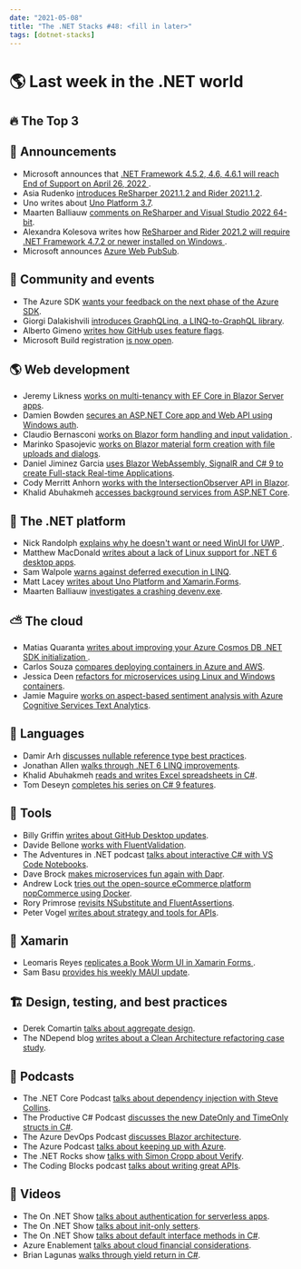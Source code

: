 ```yaml
---
date: "2021-05-08"
title: "The .NET Stacks #48: <fill in later>"
tags: [dotnet-stacks]
---
```


# 🌎 Last week in the .NET world

## 🔥 The Top 3

## 📢 Announcements

- Microsoft announces that [.NET Framework 4.5.2, 4.6, 4.6.1 will reach End of Support on April 26, 2022
](https://devblogs.microsoft.com/dotnet/net-framework-4-5-2-4-6-4-6-1-will-reach-end-of-support-on-april-26-2022).
- Asia Rudenko [introduces ReSharper 2021.1.2 and Rider 2021.1.2](https://blog.jetbrains.com/dotnet/2021/04/23/resharper_rider_2021_1_2/).
- Uno writes about [Uno Platform 3.7](https://platform.uno/blog/uno-platform-3-7-more-winui-project-reunion-and-linux-support-wasm-performance-boost/).
- Maarten Balliauw [comments on ReSharper and Visual Studio 2022 64-bit](https://blog.jetbrains.com/dotnet/2021/04/28/resharper-and-visual-studio-2022-64-bit/).
- Alexandra Kolesova writes how [ReSharper and Rider 2021.2 will require .NET Framework 4.7.2 or newer installed on Windows
](https://blog.jetbrains.com/dotnet/2021/04/26/resharper-and-rider-2021-2-will-require-net-framework-4-7-2-on-windows/).
- Microsoft announces [Azure Web PubSub](https://azure.microsoft.com/en-us/blog/easily-build-realtime-apps-with-websockets-and-azure-web-pubsub-now-in-preview).

## 📅 Community and events

- The Azure SDK [wants your feedback on the next phase of the Azure SDK](https://devblogs.microsoft.com/azure-sdk/planning-2021).
- Giorgi Dalakishvili [introduces GraphQLinq, a LINQ-to-GraphQL library](https://www.giorgi.dev/dotnet/introducing-graphqlinq-strongly-typed-graphql-queries-with-linq-to-graphql/).
- Alberto Gimeno [writes how GitHub uses feature flags](https://github.blog/2021-04-27-ship-code-faster-safer-feature-flags/).
- Microsoft Build registration [is now open](https://register.build.microsoft.com/).

## 🌎 Web development

- Jeremy Likness [works on multi-tenancy with EF Core in Blazor Server apps](https://blog.jeremylikness.com/blog/multitenancy-with-ef-core-in-blazor-server-apps/).
- Damien Bowden [secures an ASP.NET Core app and Web API using Windows auth](https://damienbod.com/2021/04/26/securing-an-asp-net-core-app-and-web-api-using-windows-authentication/).
- Claudio Bernasconi [works on Blazor form handling and input validation
](https://www.claudiobernasconi.ch/2021/04/29/introduction-to-blazor-form-handling-and-input-validation/).
- Marinko Spasojevic [works on Blazor material form creation with file uploads and dialogs](https://code-maze.com/blazor-material-form-creation-with-file-upload-and-dialogs/).
- Daniel Jiminez Garcia [uses Blazor WebAssembly, SignalR and C# 9 to create Full-stack Real-time Applications](https://www.dotnetcurry.com/aspnet-core/realtime-app-using-blazor-webassembly-signalr-csharp9).
- Cody Merritt Anhorn [works with the IntersectionObserver API in Blazor](https://codyanhorn.tech/blog/blazor/2021/04/24/Blazor-IntersectionObserver-WebApi.html).
- Khalid Abuhakmeh [accesses background services from ASP.NET Core](https://khalidabuhakmeh.com/access-background-services-from-aspnet-core).

## 🥅 The .NET platform

- Nick Randolph [explains why he doesn't want or need WinUI for UWP
](https://nicksnettravels.builttoroam.com/we-dont-need-winui-for-uwp/).
- Matthew MacDonald [writes about a lack of Linux support for .NET 6 desktop apps](https://medium.com/young-coder/net-6-has-a-linux-shaped-hole-23010395d11e).
- Sam Walpole [warns against deferred execution in LINQ](https://dev.to/dr_sam_walpole/linq-beware-of-deferred-execution-59db).
- Matt Lacey [writes about Uno Platform and Xamarin.Forms](https://www.infoq.com/articles/uno-xamarin/).
- Maarten Balliauw [investigates a crashing devenv.exe](https://blog.jetbrains.com/dotnet/2021/04/27/sherlock-holmes-and-the-case-of-a-crashing-devenv-exe/).

## ⛅ The cloud

- Matias Quaranta [writes about improving your Azure Cosmos DB .NET SDK initialization
](https://devblogs.microsoft.com/cosmosdb/improve-net-sdk-initialization).
- Carlos Souza [compares deploying containers in Azure and AWS](https://www.pluralsight.com/blog/it-ops/aws-vs-azure-containers).
- Jessica Deen [refactors for microservices using Linux and Windows containers](https://devblogs.microsoft.com/devops/rearchitecting-for-microservices-featuring-windows-linux-containers).
- Jamie Maguire [works on aspect-based sentiment analysis with Azure Cognitive Services Text Analytics](https://jamiemaguire.net/index.php/2021/04/24/aspect-based-sentiment-analysis-with-azure-cognitive-services-text-analytics-preview/).

## 📔 Languages

- Damir Arh [discusses nullable reference type best practices](https://www.dotnetcurry.com/csharp/nullable-reference-types-csharp).
- Jonathan Allen [walks through .NET 6 LINQ improvements](https://www.infoq.com/news/2021/04/Net6-Linq/).
- Khalid Abuhakmeh [reads and writes Excel spreadsheets in C#](https://khalidabuhakmeh.com/read-write-excel-spreadsheets-with-csharp).
- Tom Deseyn [completes his series on C# 9 features](https://developers.redhat.com/blog/2021/04/27/some-more-c-9/).

## 🔧 Tools

- Billy Griffin [writes about GitHub Desktop updates](https://github.blog/2021-04-28-github-desktop-hiding-whitespace-expanding-diffs-repo-aliases/).
- Davide Bellone [works with FluentValidation](https://www.code4it.dev/blog/fluentvalidation).
- The Adventures in .NET podcast [talks about interactive C# with VS Code Notebooks](https://devchat.tv/adventures-in-dotnet/net-066-interactive-c-with-vs-code-notebooks-with-eric-potter/).
- Dave Brock [makes microservices fun again with Dapr](https://daveabrock.com/2021/04/29/meet-dapr).
- Andrew Lock [tries out the open-source eCommerce platform nopCommerce using Docker](https://andrewlock.net/trying-out-the-open-source-ecommerce-platform-nopcommerce-using-docker/).
- Rory Primrose [revisits NSubstitute and FluentAssertions](https://www.neovolve.com/2021/04/25/nsubstitute-and-fluentassertions-redux/).
- Peter Vogel [writes about strategy and tools for APIs](https://www.telerik.com/blogs/api-testing).

## 📱 Xamarin

- Leomaris Reyes [replicates a Book Worm UI in Xamarin Forms
](https://askxammy.com/replicating-book-worm-ui-in-xamarin-forms/).
- Sam Basu [provides his weekly MAUI update](https://www.telerik.com/blogs/sands-of-maui-issue-6).

## 🏗 Design, testing, and best practices

- Derek Comartin [talks about aggregate design](https://codeopinion.com/aggregate-design-using-invariants-as-a-guide/).
- The NDepend blog [writes about a Clean Architecture refactoring case study](https://blog.ndepend.com/clean-architecture-refactoring-a-case-study/).

## 🎤 Podcasts

- The .NET Core Podcast [talks about dependency injection with Steve Collins](https://dotnetcore.show/episode-75-dependency-injection-with-steve-collins/).
- The Productive C# Podcast [discusses the new DateOnly and TimeOnly structs in C#](https://anchor.fm/productivecsharp/episodes/18--DateOnly-and-TimeOnly-structs-in--NET-6-evl2dp).
- The Azure DevOps Podcast [discusses Blazor architecture](http://azuredevopspodcast.clear-measure.com/a-special-group-presentation-on-blazor-architecture-episode-138).
- The Azure Podcast [talks about keeping up with Azure](http://azpodcast.azurewebsites.net/post/Episode-374-Keeping-up-with-Azure).
- The .NET Rocks show [talks with Simon Cropp about Verify](https://www.dotnetrocks.com/default.aspx?ShowNum=1737).
- The Coding Blocks podcast [talks about writing great APIs](https://www.codingblocks.net/podcast/write-great-apis/).

## 🎥 Videos

- The On .NET Show [talks about authentication for serverless apps](https://channel9.msdn.com/Shows/On-NET/Authentication-for-Serverless-apps-with-Easy-Auth).
- The On .NET Show [talks about init-only setters](https://channel9.msdn.com/Shows/On-NET/C-Language-Highlights-Init-only-setters).
- The On .NET Show [talks about default interface methods in C#](https://channel9.msdn.com/Shows/On-NET/C-Language-Highlights-Default-Interface-Methods).
- Azure Enablement [talks about cloud financial considerations](https://channel9.msdn.com/Shows/Azure-Enablement/Evaluating-financial-considerations-during-your-cloud-adoptionjourney).
- Brian Lagunas [walks through yield return in C#](https://brianlagunas.com/c-yield-return-what-is-it-and-how-does-it-work/).

